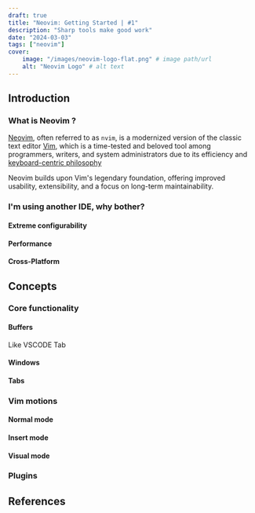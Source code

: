 ```yaml
---
draft: true
title: "Neovim: Getting Started | #1"
description: "Sharp tools make good work"
date: "2024-03-03"
tags: ["neovim"]
cover:
    image: "/images/neovim-logo-flat.png" # image path/url
    alt: "Neovim Logo" # alt text
---
```


<!-- https://github.com/adam-p/markdown-here/wiki/Markdown-Cheatsheet -->
## Introduction

### What is Neovim ?

<a href="https://neovim.io/" target="_blank">Neovim</a>, often referred to as `nvim`, is a modernized version of the classic text editor <a href="https://www.vim.org/about.php" target="_blank">Vim</a>, which is a time-tested and beloved tool among programmers, writers, and system administrators due to its efficiency and <a href="https://www.brwong.net/blog/keyboard-centric-operation" target="_blank">keyboard-centric philosophy</a>

Neovim builds upon Vim's legendary foundation, offering improved usability, extensibility, and a focus on long-term maintainability.

### I'm using another IDE, why bother?

#### Extreme configurability

#### Performance

#### Cross-Platform

## Concepts

### Core functionality

#### Buffers

Like VSCODE Tab

#### Windows

#### Tabs

### Vim motions

#### Normal mode

#### Insert mode

#### Visual mode

### Plugins

## References
